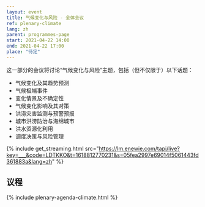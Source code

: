 ```yaml
---
layout: event
title: 气候变化与风险 - 全体会议
ref: plenary-climate
lang: zh
parent: programmes-page
start: 2021-04-22 14:00
end: 2021-04-22 17:00
place: "待定"
---
```


这一部分的会议将讨论“气候变化与风险”主题，包括（但不仅限于）以下话题：

- 气候变化及其趋势预测
- 气候极端事件
- 变化情景及不确定性
- 气候变化影响及其对策
- 洪涝灾害监测与预警预报
- 城市洪涝防治与海绵城市
- 洪水资源化利用
- 调度决策与风险管理

{% include get_streaming.html src="https://lm.enewie.com/tapi/live?key=___&code=LDTKKO&t=1618812770231&s=05fea2997e69014f5061443fd361883a&lang=zh" %}

## 议程

{% include plenary-agenda-climate.html %}
